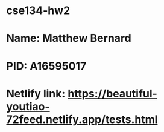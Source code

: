 # cse134-hw2
# Name: Matthew Bernard
# PID: A16595017
# Netlify link: https://beautiful-youtiao-72feed.netlify.app/tests.html

